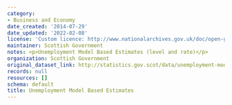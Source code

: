 ```yaml
---
category:
- Business and Economy
date_created: '2014-07-29'
date_updated: '2022-02-08'
license: 'Custom licence: http://www.nationalarchives.gov.uk/doc/open-government-licence/version/3/'
maintainer: Scottish Government
notes: <p>Unemployment Model Based Estimates (level and rate)</p>
organization: Scottish Government
original_dataset_link: http://statistics.gov.scot/data/unemployment-model-based-estimates
records: null
resources: []
schema: default
title: Unemployment Model Based Estimates
---
```

